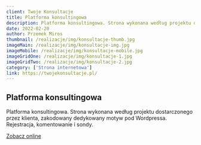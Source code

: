 ```yaml
---
client: Twoje Konsultacje
title: Platforma konsultingowa
description: Platforma konsultingowa. Strona wykonana według projektu dostarczonego przez klienta, zakodowany dedykowany motyw pod Wordpressa. Rejestracja, komentowanie i sondy.
date: 2022-02-20
author: Przemek Miros
thumbnail: /realizacje/img/konsultacje-thumb.jpg
imageMain: /realizacje/img/konsultacje-img.jpg
imageMobile: /realizacje/img/konsultacje-mobile.jpg
imageGridOne: /realizacje/img/konsultacje-1.jpg
imageGridTwo: /realizacje/img/konsultacje-2.jpg
category: ['Strona internetowa']
link: https://twojekonsultacje.pl/
---
```


## Platforma konsultingowa

Platforma konsultingowa. Strona wykonana według projektu dostarczonego przez klienta, zakodowany dedykowany motyw pod Wordpressa. Rejestracja, komentowanie i sondy.

<a href="https://twojekonsultacje.pl/" title="Zobacz online" target="_blank" class="button" rel="nofollow">Zobacz online</a>